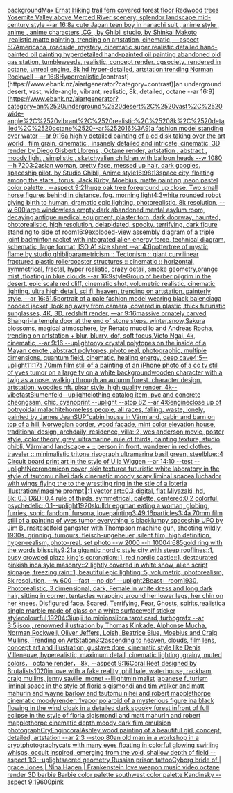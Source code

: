 [background](https://www.ebank.nz/aiartgenerator?category=background)[Max Ernst Hiking trail fern covered forest floor Redwood trees Yosemite Valley above Merced River scenery, splendor landscape mid-century style --ar 16:8](https://www.ebank.nz/aiartgenerator?category=Max%2520Ernst%2520Hiking%2520trail%2520fern%2520covered%2520forest%2520floor%2520Redwood%2520trees%2520Yosemite%2520Valley%2520above%2520Merced%2520River%2520scenery%2C%2520splendor%2520landscape%2520mid-century%2520style%2520--ar%252016%3A8)[a cute Japan  teen boy in nanachi suit , anime style , anime , anime characters ,CG , by Ghibli studio, by Shinkai Makoto ,realistic,matte painting, trending on artstation, cinematic, —aspect 5:7](https://www.ebank.nz/aiartgenerator?category=a%2520cute%2520Japan%2520%2520teen%2520boy%2520in%2520nanachi%2520suit%2520%2C%2520anime%2520style%2520%2C%2520anime%2520%2C%2520anime%2520characters%2520%2CCG%2520%2C%2520by%2520Ghibli%2520studio%2C%2520by%2520Shinkai%2520Makoto%2520%2Crealistic%2Cmatte%2520painting%2C%2520trending%2520on%2520artstation%2C%2520cinematic%2C%2520%E2%80%94aspect%25205%3A7)[Americana, roadside, mystery, cinematic super realistic detailed hand-painted oil painting  hyperdetailed hand-painted oil painting  abandoned old gas station, tumbleweeds,  realistic,  concept render, cgsociety, rendered in octane, unreal engine, 8k hd hyper-detailed, artstation trending Norman Rockwell --ar 16:8](https://www.ebank.nz/aiartgenerator?category=Americana%2C%2520roadside%2C%2520mystery%2C%2520cinematic%2520super%2520realistic%2520detailed%2520hand-painted%2520oil%2520painting%2520%2520hyperdetailed%2520hand-painted%2520oil%2520painting%2520%2520abandoned%2520old%2520gas%2520station%2C%2520tumbleweeds%2C%2520%2520realistic%2C%2520%2520concept%2520render%2C%2520cgsociety%2C%2520rendered%2520in%2520octane%2C%2520unreal%2520engine%2C%25208k%2520hd%2520hyper-detailed%2C%2520artstation%2520trending%2520Norman%2520Rockwell%2520--ar%252016%3A8)[Hyperrealistic.](https://www.ebank.nz/aiartgenerator?category=Hyperrealistic.)[contrast](https://www.ebank.nz/aiartgenerator?category=contrast)[an underground desert, vast, wide-angle, vibrant, realistic, 8k, detailed, octane --ar 16:9](https://www.ebank.nz/aiartgenerator?category=an%2520underground%2520desert%2C%2520vast%2C%2520wide-angle%2C%2520vibrant%2C%2520realistic%2C%25208k%2C%2520detailed%2C%2520octane%2520--ar%252016%3A9)[a fashion model standing over water —ar 9:16](https://www.ebank.nz/aiartgenerator?category=a%2520fashion%2520model%2520standing%2520over%2520water%2520%E2%80%94ar%25209%3A16)[a highly detailed painting of a cd disk taking over the art world , film grain, cinematic , insanely detailed and intricate, cinematic, 3D render by Diego Gisbert Llorens , Octane render, artstation , abstract , moody light , simplistic , sketchy](https://www.ebank.nz/aiartgenerator?category=a%2520highly%2520detailed%2520painting%2520of%2520a%2520cd%2520disk%2520taking%2520over%2520the%2520art%2520world%2520%2C%2520film%2520grain%2C%2520cinematic%2520%2C%2520insanely%2520detailed%2520and%2520intricate%2C%2520cinematic%2C%25203D%2520render%2520by%2520Diego%2520Gisbert%2520Llorens%2520%2C%2520Octane%2520render%2C%2520artstation%2520%2C%2520abstract%2520%2C%2520moody%2520light%2520%2C%2520simplistic%2520%2C%2520sketchy)[alien children with balloon heads --w 1080 --h 720](https://www.ebank.nz/aiartgenerator?category=alien%2520children%2520with%2520balloon%2520heads%2520--w%25201080%2520--h%2520720)[3:2](https://www.ebank.nz/aiartgenerator?category=3%3A2)[asian woman, pretty face, messed up hair, dark googles. spaceship pilot. by Studio Ghibli, Anime style](https://www.ebank.nz/aiartgenerator?category=asian%2520woman%2C%2520pretty%2520face%2C%2520messed%2520up%2520hair%2C%2520dark%2520googles.%2520spaceship%2520pilot.%2520by%2520Studio%2520Ghibli%2C%2520Anime%2520style)[16:9](https://www.ebank.nz/aiartgenerator?category=16%3A9)[8:13](https://www.ebank.nz/aiartgenerator?category=8%3A13)[space city, floating among the stars , torus  , Jack Kirby, Moebius, matte painting, neon pastel color palette .  --aspect 9:21](https://www.ebank.nz/aiartgenerator?category=space%2520city%2C%2520floating%2520among%2520the%2520stars%2520%2C%2520torus%2520%2520%2C%2520Jack%2520Kirby%2C%2520Moebius%2C%2520matte%2520painting%2C%2520neon%2520pastel%2520color%2520palette%2520.%2520%2520--aspect%25209%3A21)[huge oak tree foreground up close. Two small horse figures behind in distance. fog. morning light](https://www.ebank.nz/aiartgenerator?category=huge%2520oak%2520tree%2520foreground%2520up%2520close.%2520Two%2520small%2520horse%2520figures%2520behind%2520in%2520distance.%2520fog.%2520morning%2520light)[4:3](https://www.ebank.nz/aiartgenerator?category=4%3A3)[white rounded robot giving birth to human, dramatic epic lighting, photorealistic, 8k resolution, --w 600](https://www.ebank.nz/aiartgenerator?category=white%2520rounded%2520robot%2520giving%2520birth%2520to%2520human%2C%2520dramatic%2520epic%2520lighting%2C%2520photorealistic%2C%25208k%2520resolution%2C%2520--w%2520600)[large windowless empty dark abandoned mental asylum room, decaying antique medical equipment, plaster torn, dark doorway, haunted, photorealistic, high resolution, delapidated, spooky, terrifying, dark figure standing to side of room](https://www.ebank.nz/aiartgenerator?category=large%2520windowless%2520empty%2520dark%2520abandoned%2520mental%2520asylum%2520room%2C%2520decaying%2520antique%2520medical%2520equipment%2C%2520plaster%2520torn%2C%2520dark%2520doorway%2C%2520haunted%2C%2520photorealistic%2C%2520high%2520resolution%2C%2520delapidated%2C%2520spooky%2C%2520terrifying%2C%2520dark%2520figure%2520standing%2520to%2520side%2520of%2520room)[16:9](https://www.ebank.nz/aiartgenerator?category=16%3A9)[exploded-view assembly diagram of a triple joint badminton racket with integrated alien energy force,  technical diagram, schematic, large format, ISO A1 size sheet --ar 4:6](https://www.ebank.nz/aiartgenerator?category=exploded-view%2520assembly%2520diagram%2520of%2520a%2520triple%2520joint%2520badminton%2520racket%2520with%2520integrated%2520alien%2520energy%2520force%2C%2520%2520technical%2520diagram%2C%2520schematic%2C%2520large%2520format%2C%2520ISO%2520A1%2520size%2520sheet%2520--ar%25204%3A6)[potter](https://www.ebank.nz/aiartgenerator?category=potter)[tree of mystic flame by studio ghibli](https://www.ebank.nz/aiartgenerator?category=tree%2520of%2520mystic%2520flame%2520by%2520studio%2520ghibli)[parametricism :: Tectonism :: giant curvilinear fractured plastic rollercoaster structures :: cinematic :: horizontal, symmetrical, fractal, hyper realistic, crazy detail, smoke geometry,orange mist ,floating in blue clouds --ar 16:9](https://www.ebank.nz/aiartgenerator?category=parametricism%2520%3A%3A%2520Tectonism%2520%3A%3A%2520giant%2520curvilinear%2520fractured%2520plastic%2520rollercoaster%2520structures%2520%3A%3A%2520cinematic%2520%3A%3A%2520horizontal%2C%2520symmetrical%2C%2520fractal%2C%2520hyper%2520realistic%2C%2520crazy%2520detail%2C%2520smoke%2520geometry%2Corange%2520mist%2520%2Cfloating%2520in%2520blue%2520clouds%2520--ar%252016%3A9)[style](https://www.ebank.nz/aiartgenerator?category=style)[Group of berber pilgrim in the desert, epic scale red cliff,  cinematic shot, volumetric realistic, cinematic lighting, ultra high detail, sci fi, heaven,  trending on artstation, painterly style, --ar 16:6](https://www.ebank.nz/aiartgenerator?category=Group%2520of%2520berber%2520pilgrim%2520in%2520the%2520desert%2C%2520epic%2520scale%2520red%2520cliff%2C%2520%2520cinematic%2520shot%2C%2520volumetric%2520realistic%2C%2520cinematic%2520lighting%2C%2520ultra%2520high%2520detail%2C%2520sci%2520fi%2C%2520heaven%2C%2520%2520trending%2520on%2520artstation%2C%2520painterly%2520style%2C%2520--ar%252016%3A6)[1.5](https://www.ebank.nz/aiartgenerator?category=1.5)[portrait of a pale fashion model wearing black balenciaga hooded jacket, looking away from camera, covered in plastic, thick futuristic sunglasses, 4K, 3D, redshift render, —ar 9:16](https://www.ebank.nz/aiartgenerator?category=portrait%2520of%2520a%2520pale%2520fashion%2520model%2520wearing%2520black%2520balenciaga%2520hooded%2520jacket%2C%2520looking%2520away%2520from%2520camera%2C%2520covered%2520in%2520plastic%2C%2520thick%2520futuristic%2520sunglasses%2C%25204K%2C%25203D%2C%2520redshift%2520render%2C%2520%E2%80%94ar%25209%3A16)[massive ornately carved Shangri-la temple door at the end of stone steps, winter,snow,Sakura blossoms, magical atmosphere, by Renato muccillo and Andreas Rocha, trending on artstation + blur, blurry, dof, soft focus,Victo Ngai, 4k, cinematic, --ar 9:16 --uplight](https://www.ebank.nz/aiartgenerator?category=massive%2520ornately%2520carved%2520Shangri-la%2520temple%2520door%2520at%2520the%2520end%2520of%2520stone%2520steps%2C%2520winter%2Csnow%2CSakura%2520blossoms%2C%2520magical%2520atmosphere%2C%2520by%2520Renato%2520muccillo%2520and%2520Andreas%2520Rocha%2C%2520trending%2520on%2520artstation%2520%2B%2520blur%2C%2520blurry%2C%2520dof%2C%2520soft%2520focus%2CVicto%2520Ngai%2C%25204k%2C%2520cinematic%2C%2520--ar%25209%3A16%2520--uplight)[onyx crystal polytopes on the inside of a Mayan cenote , abstract polytopes, photo real, photographic, multiple dimensions, quantum field, cinematic, healing energy, deep cave](https://www.ebank.nz/aiartgenerator?category=onyx%2520crystal%2520polytopes%2520on%2520the%2520inside%2520of%2520a%2520Mayan%2520cenote%2520%2C%2520abstract%2520polytopes%2C%2520photo%2520real%2C%2520photographic%2C%2520multiple%2520dimensions%2C%2520quantum%2520field%2C%2520cinematic%2C%2520healing%2520energy%2C%2520deep%2520cave)[4:5](https://www.ebank.nz/aiartgenerator?category=4%3A5)[--uplight](https://www.ebank.nz/aiartgenerator?category=--uplight)[11:17](https://www.ebank.nz/aiartgenerator?category=11%3A17)[a 70mm film still of a painting of an iPhone photo of a cc tv still of yves tumor on a large tv on a white background](https://www.ebank.nz/aiartgenerator?category=a%252070mm%2520film%2520still%2520of%2520a%2520painting%2520of%2520an%2520iPhone%2520photo%2520of%2520a%2520cc%2520tv%2520still%2520of%2520yves%2520tumor%2520on%2520a%2520large%2520tv%2520on%2520a%2520white%2520background)[wooden character with a twig as a nose. walking through an autumn forest. character design. artstation. woodies nft. pixar style. high quality render. 4k](https://www.ebank.nz/aiartgenerator?category=wooden%2520character%2520with%2520a%2520twig%2520as%2520a%2520nose.%2520walking%2520through%2520an%2520autumn%2520forest.%2520character%2520design.%2520artstation.%2520woodies%2520nft.%2520pixar%2520style.%2520high%2520quality%2520render.%25204k)[--vibefast](https://www.ebank.nz/aiartgenerator?category=--vibefast)[Blumenfeld](https://www.ebank.nz/aiartgenerator?category=Blumenfeld)[--uplight](https://www.ebank.nz/aiartgenerator?category=--uplight)[clothing catalog item, pvc and concrete cheongsam, chic, cyanoprint --uplight --stop 82 --ar 4:6](https://www.ebank.nz/aiartgenerator?category=clothing%2520catalog%2520item%2C%2520pvc%2520and%2520concrete%2520cheongsam%2C%2520chic%2C%2520cyanoprint%2520--uplight%2520--stop%252082%2520--ar%25204%3A6)[engine](https://www.ebank.nz/aiartgenerator?category=engine)[close up of botryoidal malachite](https://www.ebank.nz/aiartgenerator?category=close%2520up%2520of%2520botryoidal%2520malachite)[homeless people, all races, falling, waste, lonely, painted by James Jean](https://www.ebank.nz/aiartgenerator?category=homeless%2520people%2C%2520all%2520races%2C%2520falling%2C%2520waste%2C%2520lonely%2C%2520painted%2520by%2520James%2520Jean)[SUP"](https://www.ebank.nz/aiartgenerator?category=SUP%22)[cabin house in Värmland, cabin and barn on top of a hill, Norwegian border, wood facade, mint color elevation house, traditional design, archdaily, residence, villa::2, wes anderson movie, poster style, color theory, grey, ultramarine, rule of thirds, painting texture, studio ghibli, Värmland landscape + :: person in front, wanderer in red clothes, traveler :: minimalistic tritone risograph ultramarine basil green, steelblue::4 Circuit board print art in the style of Ulla Wiggen --ar 14:10 --test --uplight](https://www.ebank.nz/aiartgenerator?category=cabin%2520house%2520in%2520V%C3%A4rmland%2C%2520cabin%2520and%2520barn%2520on%2520top%2520of%2520a%2520hill%2C%2520Norwegian%2520border%2C%2520wood%2520facade%2C%2520mint%2520color%2520elevation%2520house%2C%2520traditional%2520design%2C%2520archdaily%2C%2520residence%2C%2520villa%3A%3A2%2C%2520wes%2520anderson%2520movie%2C%2520poster%2520style%2C%2520color%2520theory%2C%2520grey%2C%2520ultramarine%2C%2520rule%2520of%2520thirds%2C%2520painting%2520texture%2C%2520studio%2520ghibli%2C%2520V%C3%A4rmland%2520landscape%2520%2B%2520%3A%3A%2520person%2520in%2520front%2C%2520wanderer%2520in%2520red%2520clothes%2C%2520traveler%2520%3A%3A%2520minimalistic%2520tritone%2520risograph%2520ultramarine%2520basil%2520green%2C%2520steelblue%3A%3A4%2520Circuit%2520board%2520print%2520art%2520in%2520the%2520style%2520of%2520Ulla%2520Wiggen%2520--ar%252014%3A10%2520--test%2520--uplight)[Necronomicon cover, skin texture](https://www.ebank.nz/aiartgenerator?category=Necronomicon%2520cover%2C%2520skin%2520texture)[a futuristic white laboratory in the style of tsutomu nihei dark cinematic moody scary liminal space](https://www.ebank.nz/aiartgenerator?category=a%2520futuristic%2520white%2520laboratory%2520in%2520the%2520style%2520of%2520tsutomu%2520nihei%2520dark%2520cinematic%2520moody%2520scary%2520liminal%2520space)[a luchador with wings flying the to the wrestling ring in the stle of a loteria illustration](https://www.ebank.nz/aiartgenerator?category=a%2520luchador%2520with%2520wings%2520flying%2520the%2520to%2520the%2520wrestling%2520ring%2520in%2520the%2520stle%2520of%2520a%2520loteria%2520illustration)[/imagine prompt🦝:1 vector art::0.3 digital, flat Miyazaki, hd, 8k::0.3 D&D::0.4 rule of thirds, symmetrical, palette, centered:0.2 colorful, psychedelic::0.1](https://www.ebank.nz/aiartgenerator?category=/imagine%2520prompt%F0%9F%A6%9D%3A1%2520vector%2520art%3A%3A0.3%2520digital%2C%2520flat%2520Miyazaki%2C%2520hd%2C%25208k%3A%3A0.3%2520D%26D%3A%3A0.4%2520rule%2520of%2520thirds%2C%2520symmetrical%2C%2520palette%2C%2520centered%3A0.2%2520colorful%2C%2520psychedelic%3A%3A0.1)[--uplight](https://www.ebank.nz/aiartgenerator?category=--uplight)[1920](https://www.ebank.nz/aiartgenerator?category=1920)[skull](https://www.ebank.nz/aiartgenerator?category=skull)[dr eggman eating a woman, globing, furries, sonic fandom, fursona, love](https://www.ebank.nz/aiartgenerator?category=dr%2520eggman%2520eating%2520a%2520woman%2C%2520globing%2C%2520furries%2C%2520sonic%2520fandom%2C%2520fursona%2C%2520love)[painting](https://www.ebank.nz/aiartgenerator?category=painting)[3:4](https://www.ebank.nz/aiartgenerator?category=3%3A4)[9:16](https://www.ebank.nz/aiartgenerator?category=9%3A16)[particles](https://www.ebank.nz/aiartgenerator?category=particles)[3:4](https://www.ebank.nz/aiartgenerator?category=3%3A4)[a 70mm film still of a painting of yves tumor everything is black](https://www.ebank.nz/aiartgenerator?category=a%252070mm%2520film%2520still%2520of%2520a%2520painting%2520of%2520yves%2520tumor%2520everything%2520is%2520black)[lumpy spaceship UFO by Jim Burns](https://www.ebank.nz/aiartgenerator?category=lumpy%2520spaceship%2520UFO%2520by%2520Jim%2520Burns)[iteself](https://www.ebank.nz/aiartgenerator?category=iteself)[old gangster with Thompson machine gun, shooting wildly, 1930s, grinning, tumours, fleisch-ungeheuer, silent film, high definition, hyper-realism, photo-real, set photo --w 2000 --h 1000](https://www.ebank.nz/aiartgenerator?category=old%2520gangster%2520with%2520Thompson%2520machine%2520gun%2C%2520shooting%2520wildly%2C%25201930s%2C%2520grinning%2C%2520tumours%2C%2520fleisch-ungeheuer%2C%2520silent%2520film%2C%2520high%2520definition%2C%2520hyper-realism%2C%2520photo-real%2C%2520set%2520photo%2520--w%25202000%2520--h%25201000)[4:6](https://www.ebank.nz/aiartgenerator?category=4%3A6)[85](https://www.ebank.nz/aiartgenerator?category=85)[gold ring with the words blisscity](https://www.ebank.nz/aiartgenerator?category=gold%2520ring%2520with%2520the%2520words%2520blisscity)[9:21](https://www.ebank.nz/aiartgenerator?category=9%3A21)[a gigantic nordic style city with steep rooflines::1, busy crowded plaza king's coronation::1, red nordic castle::1, destaurated pinkish inca syle masonry::2 lightly covered in white snow, alien script signage, freezing rain::1, beautiful epic lighting::5, volumetric, photorealism, 8k resolution, --w 600 --fast --no dof --uplight](https://www.ebank.nz/aiartgenerator?category=a%2520gigantic%2520nordic%2520style%2520city%2520with%2520steep%2520rooflines%3A%3A1%2C%2520busy%2520crowded%2520plaza%2520king%27s%2520coronation%3A%3A1%2C%2520red%2520nordic%2520castle%3A%3A1%2C%2520destaurated%2520pinkish%2520inca%2520syle%2520masonry%3A%3A2%2520lightly%2520covered%2520in%2520white%2520snow%2C%2520alien%2520script%2520signage%2C%2520freezing%2520rain%3A%3A1%2C%2520beautiful%2520epic%2520lighting%3A%3A5%2C%2520volumetric%2C%2520photorealism%2C%25208k%2520resolution%2C%2520--w%2520600%2520--fast%2520--no%2520dof%2520--uplight)[2](https://www.ebank.nz/aiartgenerator?category=2)[Beast」](https://www.ebank.nz/aiartgenerator?category=Beast%E3%80%8D)[room](https://www.ebank.nz/aiartgenerator?category=room)[1930, Photorealistic, 3 dimensional, dark, Female in white dress and long dark hair, sitting in corner, tentacles wrapping around her lower legs, her chin on her knees. Disfigured face. Scared. Terrifying, Fear,  Ghosts, spirits,](https://www.ebank.nz/aiartgenerator?category=1930%2C%2520Photorealistic%2C%25203%2520dimensional%2C%2520dark%2C%2520Female%2520in%2520white%2520dress%2520and%2520long%2520dark%2520hair%2C%2520sitting%2520in%2520corner%2C%2520tentacles%2520wrapping%2520around%2520her%2520lower%2520legs%2C%2520her%2520chin%2520on%2520her%2520knees.%2520Disfigured%2520face.%2520Scared.%2520Terrifying%2C%2520Fear%2C%2520%2520Ghosts%2C%2520spirits%2C)[realistic](https://www.ebank.nz/aiartgenerator?category=realistic)[a single marble made of glass on a white surface](https://www.ebank.nz/aiartgenerator?category=a%2520single%2520marble%2520made%2520of%2520glass%2520on%2520a%2520white%2520surface)[wolf sticker style](https://www.ebank.nz/aiartgenerator?category=wolf%2520sticker%2520style)[colourful,](https://www.ebank.nz/aiartgenerator?category=colourful%2C)[1920](https://www.ebank.nz/aiartgenerator?category=1920)[4:3](https://www.ebank.nz/aiartgenerator?category=4%3A3)[junji ito minions](https://www.ebank.nz/aiartgenerator?category=junji%2520ito%2520minions)[libra tarot card, turbografx --ar 3:5](https://www.ebank.nz/aiartgenerator?category=libra%2520tarot%2520card%2C%2520turbografx%2520--ar%25203%3A5)[jisoo , renowned illustration by Thomas Kinkade, Alphonse Mucha, Norman Rockwell, Oliver Jeffers, Loish, Beatrice Blue, Moebius and Craig Mullins, Trending on ArtStation](https://www.ebank.nz/aiartgenerator?category=jisoo%2520%2C%2520renowned%2520illustration%2520by%2520Thomas%2520Kinkade%2C%2520Alphonse%2520Mucha%2C%2520Norman%2520Rockwell%2C%2520Oliver%2520Jeffers%2C%2520Loish%2C%2520Beatrice%2520Blue%2C%2520Moebius%2520and%2520Craig%2520Mullins%2C%2520Trending%2520on%2520ArtStation)[3:2](https://www.ebank.nz/aiartgenerator?category=3%3A2)[ascending to heaven, clouds, film lens, concept art and illustration, gustave doré, cinematic style like Denis Villeneuve, hyperealistic, maximum detail, cinematic lighting, grainy, muted colors， octane render， 8k, --aspect 9:16](https://www.ebank.nz/aiartgenerator?category=ascending%2520to%2520heaven%2C%2520clouds%2C%2520film%2520lens%2C%2520concept%2520art%2520and%2520illustration%2C%2520gustave%2520dor%C3%A9%2C%2520cinematic%2520style%2520like%2520Denis%2520Villeneuve%2C%2520hyperealistic%2C%2520maximum%2520detail%2C%2520cinematic%2520lighting%2C%2520grainy%2C%2520muted%2520colors%EF%BC%8C%2520octane%2520render%EF%BC%8C%25208k%2C%2520--aspect%25209%3A16)[Coral Reef designed by Brutalists](https://www.ebank.nz/aiartgenerator?category=Coral%2520Reef%2520designed%2520by%2520Brutalists)[1020](https://www.ebank.nz/aiartgenerator?category=1020)[in love with a fake reality, phil hale, waterhouse, rackham, craig mullins, jenny saville. monet --ll](https://www.ebank.nz/aiartgenerator?category=in%2520love%2520with%2520a%2520fake%2520reality%2C%2520phil%2520hale%2C%2520waterhouse%2C%2520rackham%2C%2520craig%2520mullins%2C%2520jenny%2520saville.%2520monet%2520--ll)[light](https://www.ebank.nz/aiartgenerator?category=light)[minimalist japanese futurism liminal space in the style of floria sigismondi and tim walker and matt mahurin and wayne barlow and tsutomu nihei and robert mapplethorpe cinematic moody](https://www.ebank.nz/aiartgenerator?category=minimalist%2520japanese%2520futurism%2520liminal%2520space%2520in%2520the%2520style%2520of%2520floria%2520sigismondi%2520and%2520tim%2520walker%2520and%2520matt%2520mahurin%2520and%2520wayne%2520barlow%2520and%2520tsutomu%2520nihei%2520and%2520robert%2520mapplethorpe%2520cinematic%2520moody)[render::1](https://www.ebank.nz/aiartgenerator?category=render%3A%3A1)[vapor,](https://www.ebank.nz/aiartgenerator?category=vapor%2C)[polaroid of a mysterious figure ina black flowing in the wind cloak in a detailed dark spooky forest infront of full eclipse in the style of floria sigismondi and matt mahurin and robert mapplethorpe cinematic depth moody dark film emulsion photograph](https://www.ebank.nz/aiartgenerator?category=polaroid%2520of%2520a%2520mysterious%2520figure%2520ina%2520black%2520flowing%2520in%2520the%2520wind%2520cloak%2520in%2520a%2520detailed%2520dark%2520spooky%2520forest%2520infront%2520of%2520full%2520eclipse%2520in%2520the%2520style%2520of%2520floria%2520sigismondi%2520and%2520matt%2520mahurin%2520and%2520robert%2520mapplethorpe%2520cinematic%2520depth%2520moody%2520dark%2520film%2520emulsion%2520photograph)[CryEngin](https://www.ebank.nz/aiartgenerator?category=CryEngin)[coral](https://www.ebank.nz/aiartgenerator?category=coral)[Ashley wood painting of a beautiful girl, concept, detailed, artstation --ar 2:3 --stop 80](https://www.ebank.nz/aiartgenerator?category=Ashley%2520wood%2520painting%2520of%2520a%2520beautiful%2520girl%2C%2520concept%2C%2520detailed%2C%2520artstation%2520--ar%25202%3A3%2520--stop%252080)[an old man in a workshop in a crypt](https://www.ebank.nz/aiartgenerator?category=an%2520old%2520man%2520in%2520a%2520workshop%2520in%2520a%2520crypt)[photography](https://www.ebank.nz/aiartgenerator?category=photography)[cats with many eyes floating in colorful glowing swirling whisps, occult inspired, emerging from the void, shallow depth of field --aspect 1:3](https://www.ebank.nz/aiartgenerator?category=cats%2520with%2520many%2520eyes%2520floating%2520in%2520colorful%2520glowing%2520swirling%2520whisps%2C%2520occult%2520inspired%2C%2520emerging%2520from%2520the%2520void%2C%2520shallow%2520depth%2520of%2520field%2520--aspect%25201%3A3)[--uplight](https://www.ebank.nz/aiartgenerator?category=--uplight)[sacred geometry Russian prison tattoo](https://www.ebank.nz/aiartgenerator?category=sacred%2520geometry%2520Russian%2520prison%2520tattoo)[Cyborg bride of | grace Jones | Nina Hagen | Frankenstein love weapon music video octane render 3D barbie  Barbie color palette southwest color palette Kandinsky --aspect 9:19](https://www.ebank.nz/aiartgenerator?category=Cyborg%2520bride%2520of%2520%7C%2520grace%2520Jones%2520%7C%2520Nina%2520Hagen%2520%7C%2520Frankenstein%2520love%2520weapon%2520music%2520video%2520octane%2520render%25203D%2520barbie%2520%2520Barbie%2520color%2520palette%2520southwest%2520color%2520palette%2520Kandinsky%2520--aspect%25209%3A19)[600](https://www.ebank.nz/aiartgenerator?category=600)[pink](https://www.ebank.nz/aiartgenerator?category=pink)
